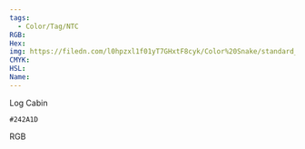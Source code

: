 ```yaml
---
tags:
  - Color/Tag/NTC
RGB:
Hex:
img: https://filedn.com/l0hpzxl1f01yT7GHxtF8cyk/Color%20Snake/standard_csv_to_svg/%23/242A1D.svg
CMYK:
HSL:
Name:
---
```

Log Cabin
```palette
#242A1D
```
RGB

